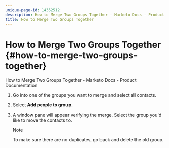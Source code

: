 ```yaml
---
unique-page-id: 14352512
description: How to Merge Two Groups Together - Marketo Docs - Product Documentation
title: How to Merge Two Groups Together
---
```


# How to Merge Two Groups Together {#how-to-merge-two-groups-together}

How to Merge Two Groups Together - Marketo Docs - Product Documentation

1. Go into one of the groups you want to merge and select all contacts.
1. Select **Add people to group**.
1. A window pane will appear verifying the merge. Select the group you'd like to move the contacts to.

   >[!NOTE]
   >
   >To make sure there are no duplicates, go back and delete the old group.

